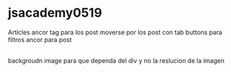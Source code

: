 # jsacademy0519
Articles
ancor tag <a> para los post
moverse por los post con tab
buttons para filtros ancor para post
<div backgraund img>
<a>
<img>
<a>
<img>
<a>
<img>
<a>
<img>
</div>
backgroudn image para que dependa del div y no la reslucion de la imagen

